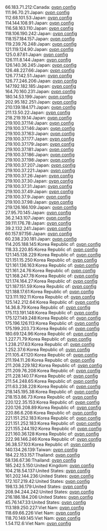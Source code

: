 66.183.71.212:Canada: [ovpn config](vpn/66_183_71_212.ovpn)  
111.96.70.21:Japan: [ovpn config](vpn/111_96_70_21.ovpn)  
112.68.101.53:Japan: [ovpn config](vpn/112_68_101_53.ovpn)  
114.144.108.91:Japan: [ovpn config](vpn/114_144_108_91.ovpn)  
116.58.163.110:Japan: [ovpn config](vpn/116_58_163_110.ovpn)  
118.106.190.242:Japan: [ovpn config](vpn/118_106_190_242.ovpn)  
118.157.184.157:Japan: [ovpn config](vpn/118_157_184_157.ovpn)  
119.239.76.248:Japan: [ovpn config](vpn/119_239_76_248.ovpn)  
121.119.124.90:Japan: [ovpn config](vpn/121_119_124_90.ovpn)  
125.0.87.61:Japan: [ovpn config](vpn/125_0_87_61.ovpn)  
126.111.8.144:Japan: [ovpn config](vpn/126_111_8_144.ovpn)  
126.140.36.245:Japan: [ovpn config](vpn/126_140_36_245.ovpn)  
126.48.227.66:Japan: [ovpn config](vpn/126_48_227_66.ovpn)  
126.77.142.51:Japan: [ovpn config](vpn/126_77_142_51.ovpn)  
126.77.246.206:Japan: [ovpn config](vpn/126_77_246_206.ovpn)  
147.192.182.185:Japan: [ovpn config](vpn/147_192_182_185.ovpn)  
164.70.160.231:Japan: [ovpn config](vpn/164_70_160_231.ovpn)  
180.14.53.199:Japan: [ovpn config](vpn/180_14_53_199.ovpn)  
202.95.182.251:Japan: [ovpn config](vpn/202_95_182_251.ovpn)  
210.139.184.171:Japan: [ovpn config](vpn/210_139_184_171.ovpn)  
211.13.50.22:Japan: [ovpn config](vpn/211_13_50_22.ovpn)  
218.219.19.14:Japan: [ovpn config](vpn/218_219_19_14.ovpn)  
219.100.37.114:Japan: [ovpn config](vpn/219_100_37_114.ovpn)  
219.100.37.146:Japan: [ovpn config](vpn/219_100_37_146.ovpn)  
219.100.37.163:Japan: [ovpn config](vpn/219_100_37_163.ovpn)  
219.100.37.177:Japan: [ovpn config](vpn/219_100_37_177.ovpn)  
219.100.37.179:Japan: [ovpn config](vpn/219_100_37_179.ovpn)  
219.100.37.181:Japan: [ovpn config](vpn/219_100_37_181.ovpn)  
219.100.37.186:Japan: [ovpn config](vpn/219_100_37_186.ovpn)  
219.100.37.198:Japan: [ovpn config](vpn/219_100_37_198.ovpn)  
219.100.37.207:Japan: [ovpn config](vpn/219_100_37_207.ovpn)  
219.100.37.221:Japan: [ovpn config](vpn/219_100_37_221.ovpn)  
219.100.37.26:Japan: [ovpn config](vpn/219_100_37_26.ovpn)  
219.100.37.30:Japan: [ovpn config](vpn/219_100_37_30.ovpn)  
219.100.37.31:Japan: [ovpn config](vpn/219_100_37_31.ovpn)  
219.100.37.49:Japan: [ovpn config](vpn/219_100_37_49.ovpn)  
219.100.37.9:Japan: [ovpn config](vpn/219_100_37_9.ovpn)  
219.100.37.98:Japan: [ovpn config](vpn/219_100_37_98.ovpn)  
219.126.166.109:Japan: [ovpn config](vpn/219_126_166_109.ovpn)  
27.95.70.145:Japan: [ovpn config](vpn/27_95_70_145.ovpn)  
36.2.143.107:Japan: [ovpn config](vpn/36_2_143_107.ovpn)  
39.111.176.78:Japan: [ovpn config](vpn/39_111_176_78.ovpn)  
39.2.132.241:Japan: [ovpn config](vpn/39_2_132_241.ovpn)  
60.157.97.156:Japan: [ovpn config](vpn/60_157_97_156.ovpn)  
60.238.230.181:Japan: [ovpn config](vpn/60_238_230_181.ovpn)  
114.205.188.145:Korea Republic of: [ovpn config](vpn/114_205_188_145.ovpn)  
118.33.220.85:Korea Republic of: [ovpn config](vpn/118_33_220_85.ovpn)  
121.145.138.229:Korea Republic of: [ovpn config](vpn/121_145_138_229.ovpn)  
121.151.15.250:Korea Republic of: [ovpn config](vpn/121_151_15_250.ovpn)  
121.161.136.163:Korea Republic of: [ovpn config](vpn/121_161_136_163.ovpn)  
121.161.24.76:Korea Republic of: [ovpn config](vpn/121_161_24_76.ovpn)  
121.168.247.78:Korea Republic of: [ovpn config](vpn/121_168_247_78.ovpn)  
121.174.164.27:Korea Republic of: [ovpn config](vpn/121_174_164_27.ovpn)  
121.187.151.59:Korea Republic of: [ovpn config](vpn/121_187_151_59.ovpn)  
121.188.17.61:Korea Republic of: [ovpn config](vpn/121_188_17_61.ovpn)  
123.111.192.11:Korea Republic of: [ovpn config](vpn/123_111_192_11.ovpn)  
125.142.212.64:Korea Republic of: [ovpn config](vpn/125_142_212_64.ovpn)  
14.36.8.79:Korea Republic of: [ovpn config](vpn/14_36_8_79.ovpn)  
175.113.191.148:Korea Republic of: [ovpn config](vpn/175_113_191_148.ovpn)  
175.127.149.248:Korea Republic of: [ovpn config](vpn/175_127_149_248.ovpn)  
175.196.126.113:Korea Republic of: [ovpn config](vpn/175_196_126_113.ovpn)  
175.199.203.73:Korea Republic of: [ovpn config](vpn/175_199_203_73.ovpn)  
180.69.124.96:Korea Republic of: [ovpn config](vpn/180_69_124_96.ovpn)  
1.227.71.79:Korea Republic of: [ovpn config](vpn/1_227_71_79.ovpn)  
1.238.217.63:Korea Republic of: [ovpn config](vpn/1_238_217_63.ovpn)  
1.252.37.6:Korea Republic of: [ovpn config](vpn/1_252_37_6.ovpn)  
211.105.47.120:Korea Republic of: [ovpn config](vpn/211_105_47_120.ovpn)  
211.194.11.26:Korea Republic of: [ovpn config](vpn/211_194_11_26.ovpn)  
211.208.229.182:Korea Republic of: [ovpn config](vpn/211_208_229_182.ovpn)  
211.209.76.208:Korea Republic of: [ovpn config](vpn/211_209_76_208.ovpn)  
211.228.140.17:Korea Republic of: [ovpn config](vpn/211_228_140_17.ovpn)  
211.54.248.65:Korea Republic of: [ovpn config](vpn/211_54_248_65.ovpn)  
211.63.238.228:Korea Republic of: [ovpn config](vpn/211_63_238_228.ovpn)  
218.145.195.38:Korea Republic of: [ovpn config](vpn/218_145_195_38.ovpn)  
218.153.86.73:Korea Republic of: [ovpn config](vpn/218_153_86_73.ovpn)  
220.122.35.153:Korea Republic of: [ovpn config](vpn/220_122_35_153.ovpn)  
220.126.208.89:Korea Republic of: [ovpn config](vpn/220_126_208_89.ovpn)  
220.86.6.208:Korea Republic of: [ovpn config](vpn/220_86_6_208.ovpn)  
221.151.252.183:Korea Republic of: [ovpn config](vpn/221_151_252_183.ovpn)  
221.151.252.183:Korea Republic of: [ovpn config](vpn/221_151_252_183.ovpn)  
221.155.244.192:Korea Republic of: [ovpn config](vpn/221_155_244_192.ovpn)  
221.160.36.128:Korea Republic of: [ovpn config](vpn/221_160_36_128.ovpn)  
222.98.146.246:Korea Republic of: [ovpn config](vpn/222_98_146_246.ovpn)  
36.38.57.103:Korea Republic of: [ovpn config](vpn/36_38_57_103.ovpn)  
140.134.26.139:Taiwan: [ovpn config](vpn/140_134_26_139.ovpn)  
184.22.153.157:Thailand: [ovpn config](vpn/184_22_153_157.ovpn)  
58.136.67.36:Thailand: [ovpn config](vpn/58_136_67_36.ovpn)  
185.242.5.150:United Kingdom: [ovpn config](vpn/185_242_5_150.ovpn)  
104.218.54.137:United States: [ovpn config](vpn/104_218_54_137.ovpn)  
161.202.144.236:United States: [ovpn config](vpn/161_202_144_236.ovpn)  
172.107.219.42:United States: [ovpn config](vpn/172_107_219_42.ovpn)  
198.13.36.179:United States: [ovpn config](vpn/198_13_36_179.ovpn)  
208.94.244.242:United States: [ovpn config](vpn/208_94_244_242.ovpn)  
216.186.184.206:United States: [ovpn config](vpn/216_186_184_206.ovpn)  
45.76.147.33:United States: [ovpn config](vpn/45_76_147_33.ovpn)  
113.189.250.227:Viet Nam: [ovpn config](vpn/113_189_250_227.ovpn)  
118.69.66.226:Viet Nam: [ovpn config](vpn/118_69_66_226.ovpn)  
118.70.149.145:Viet Nam: [ovpn config](vpn/118_70_149_145.ovpn)  
1.54.112.6:Viet Nam: [ovpn config](vpn/1_54_112_6.ovpn)  
